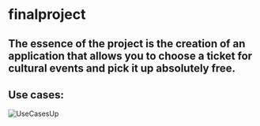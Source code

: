 # finalproject
## The essence of the project is the creation of an application that allows you to choose a ticket for cultural events and pick it up absolutely free.

## Use cases:

![UseCasesUp](https://user-images.githubusercontent.com/54796967/75671429-c3022d80-5c8f-11ea-83d6-a153c62264f2.png)

